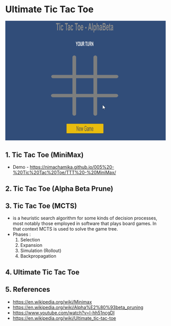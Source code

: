 
# Ultimate Tic Tac Toe


![](https://github.com/NimaChamika/Ultimate-Tic-Tac-Toe/blob/main/Assets/Gifs/ttt.gif)

## 1. Tic Tac Toe (MiniMax)

- Demo - https://nimachamika.github.io/005%20-%20Tic%20Tac%20Toe/TTT%20-%20MiniMax/


## 2. Tic Tac Toe (Alpha Beta Prune)


## 3. Tic Tac Toe (MCTS)

- is a heuristic search algorithm for some kinds of decision processes, most notably those employed in software that plays board games. In that context MCTS is used to solve the game tree.
- Phases :
    1. Selection
    2. Expansion
    3. Simulation (Rollout)
    4. Backpropagation

## 4. Ultimate Tic Tac Toe


## 5. References 

- https://en.wikipedia.org/wiki/Minimax
- https://en.wikipedia.org/wiki/Alpha%E2%80%93beta_pruning
- https://www.youtube.com/watch?v=l-hh51ncgDI
- https://en.wikipedia.org/wiki/Ultimate_tic-tac-toe